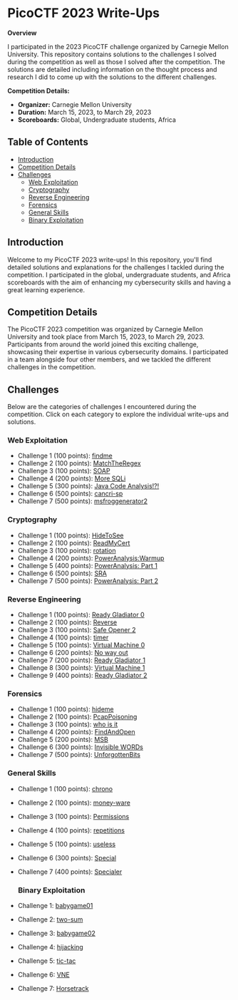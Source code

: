 # PicoCTF 2023 Write-Ups

**Overview**

I participated in the 2023 PicoCTF challenge organized by Carnegie Mellon University. This repository contains solutions to the challenges I solved during the competition as well as those I solved after the competition. The solutions are detailed including information on the thought process and research I did to come up with the solutions to the different challenges.

**Competition Details:**
- **Organizer:** Carnegie Mellon University
- **Duration:** March 15, 2023, to March 29, 2023
- **Scoreboards:** Global, Undergraduate students, Africa

## Table of Contents

- [Introduction](#introduction)
- [Competition Details](#competition-details)
- [Challenges](#challenges)
  - [Web Exploitation](#Web-Exploitation)
  - [Cryptography](#Cryptography)
  - [Reverse Engineering](#Reverse-Engineering)
  - [Forensics](#Forensics)
  - [General Skills](#General-Skills)
  - [Binary Exploitation](#Binary-Exploitation)

## Introduction

Welcome to my PicoCTF 2023 write-ups! In this repository, you'll find detailed solutions and explanations for the challenges I tackled during the competition. I participated in the global, undergraduate students, and Africa scoreboards with the aim of  enhancing my cybersecurity skills and having a great learning experience.

## Competition Details

The PicoCTF 2023 competition was organized by Carnegie Mellon University and took place from March 15, 2023, to March 29, 2023. Participants from around the world joined this exciting challenge, showcasing their expertise in various cybersecurity domains. I participated in a team alongside four other members, and we tackled the different challenges in the competition.

## Challenges

Below are the categories of challenges I encountered during the competition. Click on each category to explore the individual write-ups and solutions.

### Web Exploitation

- Challenge 1 (100 points): [findme](Web-Exploitation/findme.md)
- Challenge 2 (100 points): [MatchTheRegex](Web-Exploitation/MatchTheRegex.md)
- Challenge 3 (100 points): [SOAP](Web-Exploitation/SOAP.md)
- Challenge 4 (200 points): [More SQLi](Web-Exploitation/More-SQLi.md)
- Challenge 5 (300 points): [Java Code Analysis!?!](Web-Exploitation/Java-Code-Analysis!?!.md)
- Challenge 6 (500 points): [cancri-sp](Web-Exploitation/cancri-sp.md)
- Challenge 7 (500 points): [msfroggenerator2](Web-Exploitation/msfroggenerator2.md)

### Cryptography

- Challenge 1 (100 points): [HideToSee](Cryptography/HideToSee.md)
- Challenge 2 (100 points): [ReadMyCert](Cryptography/ReadMyCert.md)
- Challenge 3 (100 points): [rotation](Cryptography/rotation.md)
- Challenge 4 (200 points): [PowerAnalysis:Warmup](Cryptography/PowerAnalysis:Warmup.md)
- Challenge 5 (400 points): [PowerAnalysis: Part 1](Cryptography/PowerAnalysis:Part-1.md)
- Challenge 6 (500 points): [SRA](Cryptography/SRA.md)
- Challenge 7 (500 points): [PowerAnalysis: Part 2](Cryptography/PowerAnalysis:Part-2.md)

### Reverse Engineering

- Challenge 1 (100 points): [Ready Gladiator 0](Reverse-Engineering/Ready-Gladiator-0.md)
- Challenge 2 (100 points): [Reverse](Reverse-Engineering/Reverse.md)
- Challenge 3 (100 points): [Safe Opener 2](Reverse-Engineering/Safe-Opener-2.md)
- Challenge 4 (100 points): [timer](Reverse-Engineering/timer.md)
- Challenge 5 (100 points): [Virtual Machine 0](Reverse-Engineering/Virtual-Machine-0.md)
- Challenge 6 (200 points): [No way out](Reverse-Engineering/No-way-out.md)
- Challenge 7 (200 points): [Ready Gladiator 1](Reverse-Engineering/Ready-Gladiator-1.md)
- Challenge 8 (300 points): [Virtual Machine 1](Reverse-Engineering/Virtual1Machine-1.md)
- Challenge 9 (400 points): [Ready Gladiator 2](Reverse-Engineering/Ready-Gladiator-2.md)

### Forensics

- Challenge 1 (100 points): [hideme](Forensics/hideme.md)
- Challenge 2 (100 points): [PcapPoisoning](Forensics/PcapPoisoning.md)
- Challenge 3 (100 points): [who is it](Forensics/who-is-it.md)
- Challenge 4 (200 points): [FindAndOpen](Forensics/FindAndOpen.md)
- Challenge 5 (200 points): [MSB](Forensics/MSB.md)
- Challenge 6 (300 points): [Invisible WORDs](Forensics/Invisible-WORDs.md)
- Challenge 7 (500 points): [UnforgottenBits](UnforgottenBits.md)

### General Skills

- Challenge 1 (100 points): [chrono](General-Skills/chrono.md)
- Challenge 2 (100 points): [money-ware](General-Skills/money-ware.md)
- Challenge 3 (100 points): [Permissions](General-Skills/Permissions.md)
- Challenge 4 (100 points): [repetitions](General-Skills/repetitions.md)
- Challenge 5 (100 points): [useless](General-Skills/useless.md)
- Challenge 6 (300 points): [Special](General-Skills/Special.md)
- Challenge 7 (400 points): [Specialer](General-Skills/Specialer.md)

  ### Binary Exploitation

- Challenge 1: [babygame01](Binary-Exploitation/babygame01.md)
- Challenge 2: [two-sum](Binary-Exploitation/two-sum.md)
- Challenge 3: [babygame02](Binary-Exploitation/babygame02.md)
- Challenge 4: [hijacking](Binary-Exploitation/hijacking.md)
- Challenge 5: [tic-tac](Binary-Exploitation/tic-tac.md)
- Challenge 6: [VNE](Binary-Exploitation/VNE.md)
- Challenge 7: [Horsetrack](Binary-Exploitation/Horsetrack.md)

